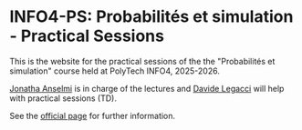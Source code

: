 # INFO4-PS: Probabilit&eacute;s et simulation - Practical Sessions

This is the website for the practical sessions of the the "Probabilit&eacute;s et simulation" course held at PolyTech INFO4, 2025-2026.

[Jonatha Anselmi](mailto:jonatha.anselmi@inria.fr) is in charge of the lectures and [Davide Legacci](mailto:davide.legacci@univ-grenoble-alpes.fr) will help with practical sessions (TD).

See the [official page](https://github.com/jonatha-anselmi/INFO4-PS) for further information.
